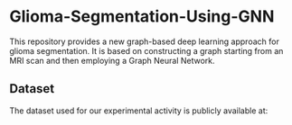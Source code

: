 # Glioma-Segmentation-Using-GNN
This repository provides a new graph-based deep learning approach for glioma segmentation. It is based on constructing a graph starting from an MRI scan and then employing a Graph Neural Network.

## Dataset
The dataset used for our experimental activity is publicly available at: [](https://www.kaggle.com/datasets/mateuszbuda/lgg-mri-segmentation)
